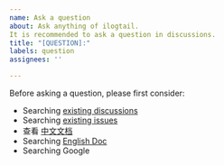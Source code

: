 ```yaml
---
name: Ask a question
about: Ask anything of ilogtail. 
It is recommended to ask a question in discussions.
title: "[QUESTION]:"
labels: question
assignees: ''

---
```


Before asking a question, please first consider:
- Searching [existing discussions](https://github.com/alibaba/ilogtail/discussions/)
- Searching [existing issues](https://github.com/alibaba/ilogtail/issues/)
- 查看 [中文文档](https://ilogtail.gitbook.io/ilogtail-docs/about/readme)
- Searching [English Doc](https://github.com/alibaba/ilogtail/tree/main/docs/en)
- Searching Google
